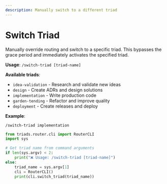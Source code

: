 ```yaml
---
description: Manually switch to a different triad
---
```


# Switch Triad

Manually override routing and switch to a specific triad. This bypasses the grace period and immediately activates the specified triad.

**Usage**: `/switch-triad [triad-name]`

**Available triads**:
- `idea-validation` - Research and validate new ideas
- `design` - Create ADRs and design solutions
- `implementation` - Write production code
- `garden-tending` - Refactor and improve quality
- `deployment` - Create releases and deploy

**Example**:
```
/switch-triad implementation
```

```python
from triads.router.cli import RouterCLI
import sys

# Get triad name from command arguments
if len(sys.argv) < 2:
    print("❌ Usage: /switch-triad [triad-name]")
else:
    triad_name = sys.argv[1]
    cli = RouterCLI()
    print(cli.switch_triad(triad_name))
```
